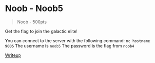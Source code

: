 # Noob - Noob5
> Noob - 500pts

Get the flag to join the galactic elite!

You can connect to the server with the following command: `nc hostname 9005`
The username is `noob5`
The password is the flag from `noob4`

[Writeup](writeup/README.md)